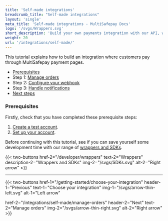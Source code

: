 ```yaml
---
title: 'Self-made integrations'
breadcrumb_title: "Self-made integrations"
layout: 'single'
meta_title: 'Self-made integrations - MultiSafepay Docs'
logo: '/svgs/Wrappers.svg'
short_description: 'Build your own payments integration with our API, wrappers, or SDKs.'
weight: 20
url: '/integrations/self-made/'
---
```


This tutorial explains how to build an integration where customers pay through MultiSafepay payment pages.

- [Prerequisites](#prerequisites)
- Step 1: [Manage orders](/integrations/self-made/manage-orders)
- Step 2: [Configure your webhook](/integrations/self-made/configure-your-webhook)
- Step 3: [Handle notifications](/integrations/self-made/handle-notifications)
- [Next steps](/integrations/self-made/next-steps)

### Prerequisites

Firstly, check that you have completed these prerequisite steps:

1. [Create a test account](/getting-started/guide/#1-create-a-free-test-account).
2. [Set up your account](/getting-started/guide/#2-set-up-your-account).

Before continuing with this tutorial, see if you can save yourself some development time with our range of [wrappers and SDKs](/developer/wrappers/).

{{< two-buttons href-2="/developer/wrappers" text-2="Wrappers" description-2="Wrappers and SDKs" img-2="/svgs/SDKs.svg" alt-2="Right arrow" >}}

---

{{< two-buttons
href-1="/getting-started/choose-your-integration" header-1="Previous" text-1="Choose your integration" img-1="/svgs/arrow-thin-left.svg" alt-1="Left arrow"

href-2="/integrations/self-made/manage-orders" header-2="Next" text-2="Manage orders" img-2="/svgs/arrow-thin-right.svg" alt-2="Right arrow" >}}

